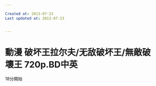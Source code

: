 ```yaml
---

Created at: 2013-07-23
Last updated at: 2013-07-23


---
```


# 動漫 破坏王拉尔夫/无敌破坏王/無敵破壞王 720p.BD中英


18分開始

